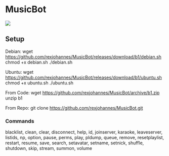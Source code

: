 # MusicBot

<a href="https://rex-bot.ga/MusicBot/img/bot.png">
  <img src="https://rex-bot.ga/MusicBot/img/bot.png"/>
</a>

## Setup

Debian:
wget https://github.com/rexjohannes/MusicBot/releases/download/b1/debian.sh
chmod +x debian.sh
./debian.sh

Ubuntu:
wget https://github.com/rexjohannes/MusicBot/releases/download/b1/ubuntu.sh
chmod +x ubuntu.sh
./ubuntu.sh

From Code:
wget https://github.com/rexjohannes/MusicBot/archive/b1.zip
unzip b1

From Repo:
git clone https://github.com/rexjohannes/MusicBot.git

### Commands

blacklist, clean, clear, disconnect, help, id, joinserver, karaoke, leaveserver, listids, np, option, pause, perms, play, pldump, queue, remove, resetplaylist, restart, resume, save, search, setavatar, setname, setnick, shuffle, shutdown, skip, stream, summon, volume
